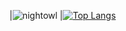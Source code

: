|![nightowl][nightowl]
|[![Top Langs](https://github-readme-stats.vercel.app/api/top-langs/?username=linhmanh92&count_private=true&layout=compact&theme=nightowl&hide=html,jupyter%20notebook&langs_count=7)](https://github.com/anuraghazra/github-readme-stats)

[nightowl]: https://github-readme-stats.vercel.app/api?username=linhmanh92&count_private=true&show_icons=true&cache_seconds=86400&theme=radical
